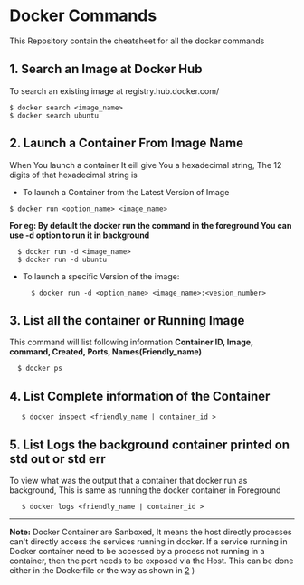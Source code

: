 Docker Commands
================

This Repository contain the cheatsheet for all the docker commands

## 1. Search an Image at Docker Hub
  To search an existing image at registry.hub.docker.com/
  ```
  $ docker search <image_name>
  $ docker search ubuntu
  ```

## 2. Launch a Container From Image Name

  When You launch a container It eill give You a hexadecimal string, The 12 digits of that hexadecimal string is

  + To launch a Container from the Latest Version of Image
  ```
  $ docker run <option_name> <image_name>
  ```
  
**For eg: By default the docker run the command in the foreground You can use -d option to run it in background**
  ```
    $ docker run -d <image_name>
    $ docker run -d ubuntu
  ```
    
+ To launch a specific Version of the image:
  ```
    $ docker run -d <option_name> <image_name>:<vesion_number>
  ```
  
## 3. List all the container or Running Image

This command will list following information **Container ID, Image, command, Created, Ports,  Names(Friendly_name)**

  ```
    $ docker ps
  ```

## 4. List Complete information of the Container
 
   ```
      $ docker inspect <friendly_name | container_id >
   ```
   
  
## 5. List Logs the background container printed on std out or std err

To view what was the output that a container that docker run as background, This is same as running the docker container in Foreground

   ```
      $ docker logs <friendly_name | container_id >
   ```
   ---
   
  **Note:** Docker Container are Sanboxed, It means the host directly processes can't directly access the services running in docker. If a service running in Docker container need to be accessed by a process not running in a container, then the port needs to be exposed via the Host. This can be done either in the Dockerfile or the way as shown in [2](#2-launch-a-container-from-image-name)
)

